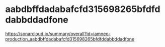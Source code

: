 # aabdbffdadabafcfd315698265bfdfddabbddadfone
https://sonarcloud.io/summary/overall?id=iamneo-production_aabdbffdadabafcfd315698265bfdfddabbddadfone
